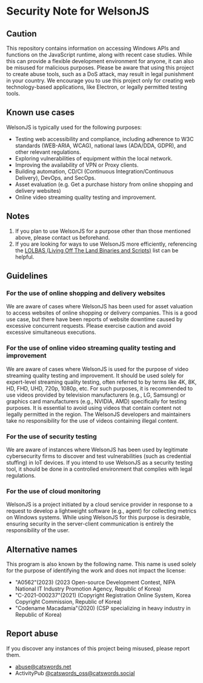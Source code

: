 # Security Note for WelsonJS

## Caution
This repository contains information on accessing Windows APIs and functions on the JavaScript runtime, along with recent case studies. While this can provide a flexible development environment for anyone, it can also be misused for malicious purposes. Please be aware that using this project to create abuse tools, such as a DoS attack, may result in legal punishment in your country. We encourage you to use this project only for creating web technology-based applications, like Electron, or legally permitted testing tools.

## Known use cases
WelsonJS is typically used for the following purposes:

  * Testing web accessibility and compliance, including adherence to W3C standards (WEB-ARIA, WCAG), national laws (ADA/DDA, GDPR), and other relevant regulations.
  * Exploring vulnerabilities of equipment within the local network.
  * Improving the availability of VPN or Proxy clients.
  * Building automation, CD/CI (Continuous Integration/Continuous Delivery), DevOps, and SecOps.
  * Asset evaluation (e.g. Get a purchase history from online shopping and delivery websites)
  * Online video streaming quality testing and improvement.

## Notes
  1. If you plan to use WelsonJS for a purpose other than those mentioned above, please contact us beforehand.
  2. If you are looking for ways to use WelsonJS more efficiently, referencing the [LOLBAS (Living Off The Land Binaries and Scripts)](https://lolbas-project.github.io/) list can be helpful.

## Guidelines

### For the use of online shopping and delivery websites
We are aware of cases where WelsonJS has been used for asset valuation to access websites of online shopping or delivery companies. This is a good use case, but there have been reports of website downtime caused by excessive concurrent requests. Please exercise caution and avoid excessive simultaneous executions.

### For the use of online video streaming quality testing and improvement
We are aware of cases where WelsonJS is used for the purpose of video streaming quality testing and improvement. It should be used solely for expert-level streaming quality testing, often referred to by terms like 4K, 8K, HD, FHD, UHD, 720p, 1080p, etc. For such purposes, it is recommended to use videos provided by television manufacturers (e.g., LG, Samsung) or graphics card manufacturers (e.g., NVIDIA, AMD) specifically for testing purposes. It is essential to avoid using videos that contain content not legally permitted in the region. The WelsonJS developers and maintainers take no responsibility for the use of videos containing illegal content.

### For the use of security testing
We are aware of instances where WelsonJS has been used by legitimate cybersecurity firms to discover and test vulnerabilities (such as credential stuffing) in IoT devices. If you intend to use WelsonJS as a security testing tool, it should be done in a controlled environment that complies with legal regulations.

### For the use of cloud monitoring
WelsonJS is a project initiated by a cloud service provider in response to a request to develop a lightweight software (e.g., agent) for collecting metrics on Windows systems. While using WelsonJS for this purpose is desirable, ensuring security in the server-client communication is entirely the responsibility of the user.

## Alternative names
This program is also known by the following name. This name is used solely for the purpose of identifying the work and does not impact the license:
- "A0562"(2023) (2023 Open-source Development Contest, NIPA National IT Industry Promotion Agency, Republic of Korea)
- "C-2021-000237"(2021) (Copyright Registration Online System, Korea Copyright Commission, Republic of Korea)
- "Codename Macadamia"(2020) (CSP specializing in heavy industry in Republic of Korea)

## Report abuse
If you discover any instances of this project being misused, please report them.

  * abuse@catswords.net
  * ActivityPub [@catswords_oss@catswords.social](https://catswords.social/@catswords_oss)
